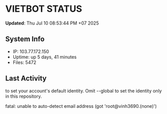 # VIETBOT STATUS
**Updated**: Thu Jul 10 08:53:44 PM +07 2025

## System Info
- IP: 103.77.172.150
- Uptime: up 5 days, 41 minutes
- Files: 5472

## Last Activity

to set your account's default identity.
Omit --global to set the identity only in this repository.

fatal: unable to auto-detect email address (got 'root@vinh3690.(none)')
